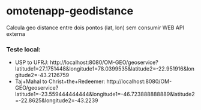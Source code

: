# omotenapp-geodistance

Calcula geo distance entre dois pontos (lat, lon) sem consumir WEB API externa

### Teste local:

- USP to UFRJ: http://localhost:8080/OM-GEO/geoservice?latitude1=27.1751448&longitude1=78.0399535&latitude2=-22.951916&longitude2=-43.2126759
- Taj+Mahal to Christ+the+Redeemer: http://localhost:8080/OM-GEO/geoservice?latitude1=-23.559444444444&longitude1=-46.723888888889&latitude2=-22.8625&longitude2=-43.2239
